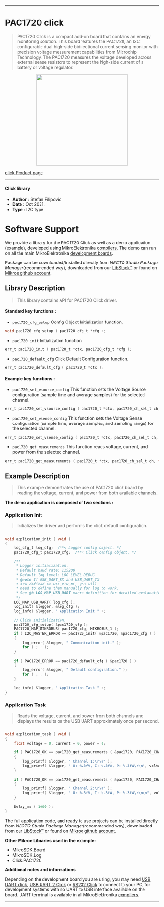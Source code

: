 
---
# PAC1720 click

> PAC1720 Click is a compact add-on board that contains an energy monitoring solution. This board features the PAC1720, an I2C configurable dual high-side bidirectional current sensing monitor with precision voltage measurement capabilities from Microchip Technology. The PAC1720 measures the voltage developed across external sense resistors to represent the high-side current of a battery or voltage regulator.

<p align="center">
  <img src="https://download.mikroe.com/images/click_for_ide/pac1720_click.png" height=300px>
</p>

[click Product page](https://www.mikroe.com/pac1720-click)

---


#### Click library

- **Author**        : Stefan Filipovic
- **Date**          : Oct 2021.
- **Type**          : I2C type


# Software Support

We provide a library for the PAC1720 Click
as well as a demo application (example), developed using MikroElektronika
[compilers](https://www.mikroe.com/necto-studio).
The demo can run on all the main MikroElektronika [development boards](https://www.mikroe.com/development-boards).

Package can be downloaded/installed directly from *NECTO Studio Package Manager*(recommended way), downloaded from our [LibStock&trade;](https://libstock.mikroe.com) or found on [Mikroe github account](https://github.com/MikroElektronika/mikrosdk_click_v2/tree/master/clicks).

## Library Description

> This library contains API for PAC1720 Click driver.

#### Standard key functions :

- `pac1720_cfg_setup` Config Object Initialization function.
```c
void pac1720_cfg_setup ( pac1720_cfg_t *cfg );
```

- `pac1720_init` Initialization function.
```c
err_t pac1720_init ( pac1720_t *ctx, pac1720_cfg_t *cfg );
```

- `pac1720_default_cfg` Click Default Configuration function.
```c
err_t pac1720_default_cfg ( pac1720_t *ctx );
```

#### Example key functions :

- `pac1720_set_vsource_config` This function sets the Voltage Source configuration (sample time and average samples) for the selected channel.
```c
err_t pac1720_set_vsource_config ( pac1720_t *ctx, pac1720_ch_sel_t ch, pac1720_sample_time_t stime, pac1720_avg_t avg );
```

- `pac1720_set_vsense_config` This function sets the Voltage Sense configuration (sample time, average samples, and sampling range) for the selected channel.
```c
err_t pac1720_set_vsense_config ( pac1720_t *ctx, pac1720_ch_sel_t ch, pac1720_sample_time_t stime, pac1720_avg_t avg, pac1720_cs_rng_t cs_rng );
```

- `pac1720_get_measurements` This function reads voltage, current, and power from the selected channel.
```c
err_t pac1720_get_measurements ( pac1720_t *ctx, pac1720_ch_sel_t ch, float *voltage, float *current, float *power );
```

## Example Description

> This example demonstrates the use of PAC1720 click board by reading the voltage, current, and power from both available channels.

**The demo application is composed of two sections :**

### Application Init

> Initializes the driver and performs the click default configuration.

```c

void application_init ( void )
{
    log_cfg_t log_cfg;  /**< Logger config object. */
    pac1720_cfg_t pac1720_cfg;  /**< Click config object. */

    /** 
     * Logger initialization.
     * Default baud rate: 115200
     * Default log level: LOG_LEVEL_DEBUG
     * @note If USB_UART_RX and USB_UART_TX 
     * are defined as HAL_PIN_NC, you will 
     * need to define them manually for log to work. 
     * See @b LOG_MAP_USB_UART macro definition for detailed explanation.
     */
    LOG_MAP_USB_UART( log_cfg );
    log_init( &logger, &log_cfg );
    log_info( &logger, " Application Init " );

    // Click initialization.
    pac1720_cfg_setup( &pac1720_cfg );
    PAC1720_MAP_MIKROBUS( pac1720_cfg, MIKROBUS_1 );
    if ( I2C_MASTER_ERROR == pac1720_init( &pac1720, &pac1720_cfg ) ) 
    {
        log_error( &logger, " Communication init." );
        for ( ; ; );
    }
    
    if ( PAC1720_ERROR == pac1720_default_cfg ( &pac1720 ) )
    {
        log_error( &logger, " Default configuration." );
        for ( ; ; );
    }
    
    log_info( &logger, " Application Task " );
}

```

### Application Task

> Reads the voltage, current, and power from both channels and displays the results on the USB UART approximately once per second.

```c

void application_task ( void )
{
    float voltage = 0, current = 0, power = 0;
    
    if ( PAC1720_OK == pac1720_get_measurements ( &pac1720, PAC1720_CHANNEL_1, &voltage, &current, &power ) )
    {
        log_printf( &logger, " Channel 1:\r\n" );
        log_printf( &logger, " U: %.3fV, I: %.3fA, P: %.3fW\r\n", voltage, current, power );
    }
    
    if ( PAC1720_OK == pac1720_get_measurements ( &pac1720, PAC1720_CHANNEL_2, &voltage, &current, &power ) )
    {
        log_printf( &logger, " Channel 2:\r\n" );
        log_printf( &logger, " U: %.3fV, I: %.3fA, P: %.3fW\r\n\n", voltage, current, power  );
    }
    
    Delay_ms ( 1000 );
}

```

The full application code, and ready to use projects can be installed directly from *NECTO Studio Package Manager*(recommended way), downloaded from our [LibStock&trade;](https://libstock.mikroe.com) or found on [Mikroe github account](https://github.com/MikroElektronika/mikrosdk_click_v2/tree/master/clicks).

**Other Mikroe Libraries used in the example:**

- MikroSDK.Board
- MikroSDK.Log
- Click.PAC1720

**Additional notes and informations**

Depending on the development board you are using, you may need
[USB UART click](https://www.mikroe.com/usb-uart-click),
[USB UART 2 Click](https://www.mikroe.com/usb-uart-2-click) or
[RS232 Click](https://www.mikroe.com/rs232-click) to connect to your PC, for
development systems with no UART to USB interface available on the board. UART
terminal is available in all MikroElektronika
[compilers](https://shop.mikroe.com/compilers).

---
